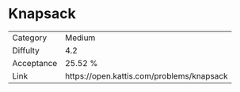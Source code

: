 # Knapsack

<table>
    <tr>
        <td>Category</td>
        <td>Medium</td>
    </tr>
    <tr>
        <td>Diffulty</td>
        <td>4.2</td>
    </tr>
    <tr>
        <td>Acceptance</td>
        <td>25.52 %</td>
    </tr>
    <tr>
        <td>Link</td>
        <td>https://open.kattis.com/problems/knapsack</td>
    </tr>
</table>